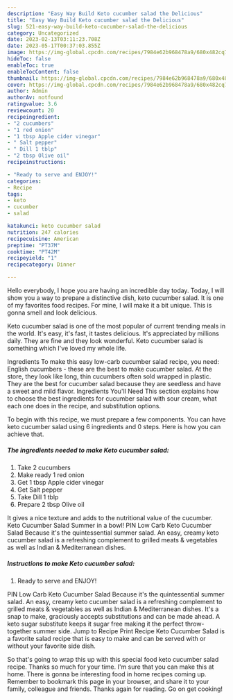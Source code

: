 ```yaml
---
description: "Easy Way Build Keto cucumber salad the Delicious"
title: "Easy Way Build Keto cucumber salad the Delicious"
slug: 521-easy-way-build-keto-cucumber-salad-the-delicious
category: Uncategorized
date: 2023-02-13T03:11:23.708Z
date: 2023-05-17T00:37:03.855Z
image: https://img-global.cpcdn.com/recipes/7984e62b968478a9/680x482cq70/keto-cucumber-salad-recipe-main-photo.jpg
hideToc: false
enableToc: true
enableTocContent: false
thumbnail: https://img-global.cpcdn.com/recipes/7984e62b968478a9/680x482cq70/keto-cucumber-salad-recipe-main-photo.jpg
cover: https://img-global.cpcdn.com/recipes/7984e62b968478a9/680x482cq70/keto-cucumber-salad-recipe-main-photo.jpg
author: Admin
authorAv: notfound
ratingvalue: 3.6
reviewcount: 20
recipeingredient:
- "2 cucumbers"
- "1 red onion"
- "1 tbsp Apple cider vinegar"
- " Salt pepper"
- " Dill 1 tblp"
- "2 tbsp Olive oil"
recipeinstructions:

- "Ready to serve and ENJOY!"
categories:
- Recipe
tags:
- keto
- cucumber
- salad

katakunci: keto cucumber salad 
nutrition: 247 calories
recipecuisine: American
preptime: "PT37M"
cooktime: "PT42M"
recipeyield: "1"
recipecategory: Dinner

---
```



Hello everybody, I hope you are having an incredible day today. Today, I will show you a way to prepare a distinctive dish, keto cucumber salad. It is one of my favorites food recipes. For mine, I will make it a bit unique. This is gonna smell and look delicious.

Keto cucumber salad is one of the most popular of current trending meals in the world. It's easy, it's fast, it tastes delicious. It's appreciated by millions daily. They are fine and they look wonderful. Keto cucumber salad is something which I've loved my whole life.

Ingredients To make this easy low-carb cucumber salad recipe, you need: English cucumbers - these are the best to make cucumber salad. At the store, they look like long, thin cucumbers often sold wrapped in plastic. They are the best for cucumber salad because they are seedless and have a sweet and mild flavor. Ingredients You&#39;ll Need This section explains how to choose the best ingredients for cucumber salad with sour cream, what each one does in the recipe, and substitution options.


To begin with this recipe, we must prepare a few components. You can have keto cucumber salad using 6 ingredients and 0 steps. Here is how you can achieve that.

<!--inarticleads1-->

##### The ingredients needed to make Keto cucumber salad:

1. Take 2 cucumbers
1. Make ready 1 red onion
1. Get 1 tbsp Apple cider vinegar
1. Get  Salt pepper
1. Take  Dill 1 tblp
1. Prepare 2 tbsp Olive oil


It gives a nice texture and adds to the nutritional value of the cucumber. Keto Cucumber Salad Summer in a bowl! PIN Low Carb Keto Cucumber Salad Because it&#39;s the quintessential summer salad. An easy, creamy keto cucumber salad is a refreshing complement to grilled meats &amp; vegetables as well as Indian &amp; Mediterranean dishes. 

<!--inarticleads2-->

##### Instructions to make Keto cucumber salad:


1. Ready to serve and ENJOY!

PIN Low Carb Keto Cucumber Salad Because it&#39;s the quintessential summer salad. An easy, creamy keto cucumber salad is a refreshing complement to grilled meats &amp; vegetables as well as Indian &amp; Mediterranean dishes. It&#39;s a snap to make, graciously accepts substitutions and can be made ahead. A keto sugar substitute keeps it sugar free making it the perfect throw-together summer side. Jump to Recipe Print Recipe Keto Cucumber Salad is a favorite salad recipe that is easy to make and can be served with or without your favorite side dish. 

So that's going to wrap this up with this special food keto cucumber salad recipe. Thanks so much for your time. I'm sure that you can make this at home. There is gonna be interesting food in home recipes coming up. Remember to bookmark this page in your browser, and share it to your family, colleague and friends. Thanks again for reading. Go on get cooking!
